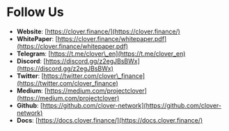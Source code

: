 # Follow Us

* **Website**: [https://clover.finance/](https://clover.finance/)
* **WhitePaper**: [https://clover.finance/whitepaper.pdf](https://clover.finance/whitepaper.pdf)
* **Telegram**: [https://t.me/clover\_en](https://t.me/clover_en)
* **Discord**: [https://discord.gg/z2egJBsBWx](https://discord.gg/z2egJBsBWx)
* **Twitter**: [https://twitter.com/clover\_finance](https://twitter.com/clover_finance)
* **Medium**: [https://medium.com/projectclover](https://medium.com/projectclover)
* **Github**: [https://github.com/clover-network](https://github.com/clover-network)
* **Docs**: [https://docs.clover.finance/](https://docs.clover.finance/)
